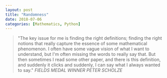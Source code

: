 ```yaml
---
layout: post
title: "Randomness"
date: 2018-07-06
categories: [Mathematics, Python]
---
```


> "The key issue for me is finding the right definitions; finding the right notions that really capture the essence of some mathematical phenomenon. I often have some vague vision of what I want to understand, but I'm often missing the words to really say that. But then sometimes I read some other paper, and there is this definition, and suddenly it clicks and suddenly, I can say what I always wanted to say."
><cite>FIELDS MEDAL WINNER PETER SCHOLZE</cite>
